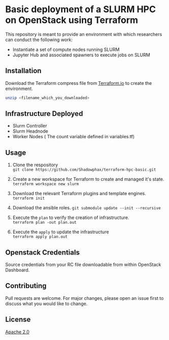 # Basic deployment of a SLURM HPC on OpenStack using Terraform

This repository is meant to provide an environment with which researchers can conduct the following work:
* Instantiate a set of compute nodes running SLURM
* Jupyter Hub and associated spawners to execute jobs on SLURM

## Installation

Download the Terraform compress file from [Terraform.io](https://terraform.io) to create the environment.

```bash
unzip <filename_which_you_downloaded>
```

## Infrastructure Deployed
 - Slurm Controller
 - Slurm Headnode 
 - Worker Nodes ( The count variable defined in variables.tf)

## Usage

1. Clone the respository </br>
`git clone https://github.com/Shadowphax/terraform-hpc-basic.git `

2. Create a new workspace for Terraform to create and managed it's state. </br>
`terraform workspace new slurm`</br>

3. Download the relevant Terraform plugins and  template engines. </br>
`terraform init`</br>

4. Download the ansible roles.
`git submodule update --init --recursive`

5. Execute the `plan` to verify the creation of infrastructure. </br>
`terraform plan -out plan.out`</br>

6. Execute the `apply` to update the infrastructure </br>
`terraform apply plan.out`</br>

## Openstack Credentials
Source credentials from your RC file downloadable from within OpenStack Dashboard. 

## Contributing
Pull requests are welcome. For major changes, please open an issue first to discuss what you would like to change.

## License

[Apache 2.0](http://www.apache.org/licenses/)
